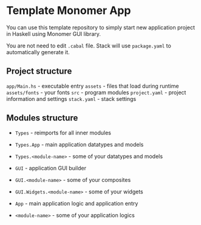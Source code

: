 # Template Monomer App

You can use this template repository to simply start new application project in Haskell using Monomer GUI library.

You are not need to edit `.cabal` file. Stack will use `package.yaml` to automatically generate it.

## Project structure

`app/Main.hs` - executable entry
`assets` - files that load during runtime
`assets/fonts` - your fonts
`src` - program modules
`project.yaml` - project information and settings
`stack.yaml` - stack settings

## Modules structure

- `Types` - reimports for all inner modules
- `Types.App` - main application datatypes and models
- `Types.<module-name>` - some of your datatypes and models

- `GUI` - application GUI builder
- `GUI.<module-name>` - some of your composites
- `GUI.Widgets.<module-name>` - some of your widgets

- `App` - main application logic and application entry
- `<module-name>` - some of your application logics
